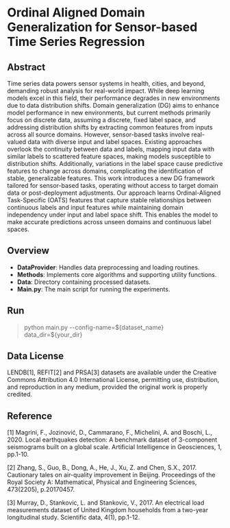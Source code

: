 # Ordinal Aligned Domain Generalization for Sensor-based Time Series Regression

## Abstract
Time series data powers sensor systems in health, cities, and beyond, demanding robust analysis for real-world impact. While deep learning models excel in this field, their performance degrades in new environments due to data distribution shifts. Domain generalization (DG) aims to enhance model performance in new environments, but current methods primarily focus on discrete data, assuming a discrete, fixed label space, and addressing distribution shifts by extracting common features from inputs across all source domains. However, sensor-based tasks involve real-valued data with diverse input and label spaces. Existing approaches overlook the continuity between data and labels, mapping input data with similar labels to scattered feature spaces, making models susceptible to distribution shifts. Additionally, variations in the label space cause predictive features to change across domains, complicating the identification of stable, generalizable features. 
This work introduces a new DG framework tailored for sensor-based tasks, operating without access to target domain data or post-deployment adjustments. 
Our approach learns Ordinal-Aligned Task-Specific (OATS) features that capture stable relationships between continuous labels and input features while maintaining domain independency under input and label space shift. 
This enables the model to make accurate predictions across unseen domains and continuous label spaces.

## Overview

- **DataProvider**: Handles data preprocessing and loading routines.
- **Methods**: Implements core algorithms and supporting utility functions.
- **Data**: Directory containing processed datasets.
- **Main.py**: The main script for running the experiments.

## Run
> python main.py --config-name=\$\{dataset\_name} data_dir=\$\{your\_dir\}

## Data License
LENDB[1], REFIT[2] and PRSA[3] datasets are available under the Creative Commons Attribution 4.0 International License, permitting use, distribution, and reproduction in any medium, provided the original work is properly credited.

## Reference
[1] Magrini, F., Jozinović, D., Cammarano, F., Michelini, A. and Boschi, L., 2020. Local earthquakes detection: A benchmark dataset of 3-component seismograms built on a global scale. Artificial Intelligence in Geosciences, 1, pp.1-10.

[2] Zhang, S., Guo, B., Dong, A., He, J., Xu, Z. and Chen, S.X., 2017. Cautionary tales on air-quality improvement in Beijing. Proceedings of the Royal Society A: Mathematical, Physical and Engineering Sciences, 473(2205), p.20170457.

[3] Murray, D., Stankovic, L. and Stankovic, V., 2017. An electrical load measurements dataset of United Kingdom households from a two-year longitudinal study. Scientific data, 4(1), pp.1-12.